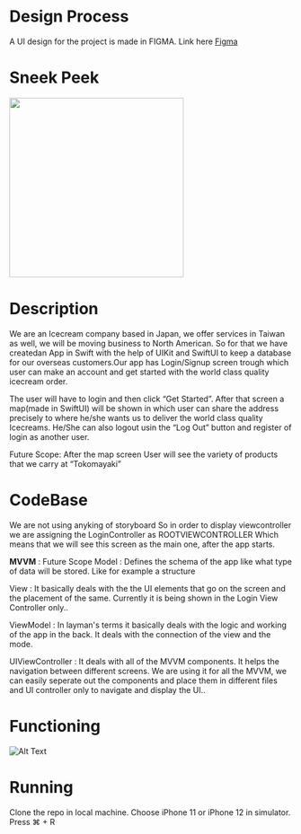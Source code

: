 # Design Process

A UI design for the project is made in FIGMA. Link here [Figma](https://www.figma.com/file/CfOYxSJXEGT32VU05M2xzH/Hapramp-Assignment?node-id=0%3A1)

# Sneek Peek

<!-- ![Screenshot](Login.png =250x250) -->
<img src="https://github.com/solankidivyam/assignment_ios/blob/main/Login.png" width="310" height="320">

# Description
We are an Icecream company based in Japan, we offer services in Taiwan as well, we will be moving business to North American. So for that we have createdan App in Swift with the help of UIKit and SwiftUI to keep a database for our overseas customers.Our app has Login/Signup screen trough which user can make an account and get started with the world class quality icecream order.

The user will have to login and then click “Get Started”. After that screen a map(made in SwiftUI) will be shown in which user can share the address precisely to where he/she wants us to deliver the world class quality Icecreams. He/She can also logout usin the “Log Out” button and register of login as another user.

Future Scope:
After the map screen User will see the variety of products that we carry at “Tokomayaki”

# CodeBase
We are not using anyking of storyboard
So in order to display viewcontroller we are assigning the LoginController as ROOTVIEWCONTROLLER
Which means that we will see this screen as the main one, after the app starts.

**MVVM** : Future Scope
Model : Defines the schema of the app like what type of data will be stored. Like for example a structure

View : It basically deals with the the UI elements that go on the screen and the placement of the same. Currently it is being shown in the Login View Controller only..

ViewModel : In layman's terms it basically deals with the logic and working of the app in the back. It deals with the connection of the view and the mode.

UIViewController : It deals with all of the MVVM components. It helps the navigation between different screens.
We are using it for all the MVVM, we can easily seperate out the components and place them in different files and UI controller only to
navigate and display the UI..

# Functioning

![Alt Text](https://github.com/solankidivyam/assignment_ios/blob/main/GIF.gif)

# Running
Clone the repo in local machine. 
Choose iPhone 11 or iPhone 12 in simulator.
Press ⌘ + R

